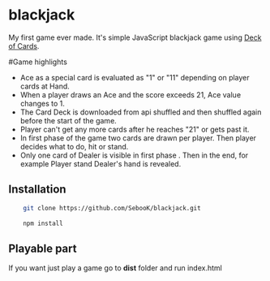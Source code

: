 # blackjack

My first game ever made. It's simple JavaScript blackjack game using [Deck of Cards](https://deckofcardsapi.com/).

#Game highlights
* Ace as a special card is evaluated as "1" or "11" depending on player cards at Hand.
* When a player draws an Ace and the score exceeds 21, Ace value changes to 1.
* The Card Deck is downloaded from api shuffled and then shuffled again before the start of the game.
* Player can't get any more cards after he reaches "21" or gets past it.
* In first phase of the game two cards are drawn per player. Then player decides what to do, hit or stand.
* Only one card of Dealer is visible in first phase . Then in the end, for example Player stand Dealer's hand is revealed.

## Installation

```bash
    git clone https://github.com/SebooK/blackjack.git
    
    npm install
```

## Playable part

If you want just play a game go to **dist** folder and run index.html

